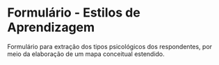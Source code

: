 # Formulário - Estilos de Aprendizagem

Formulário para extração dos tipos psicológicos dos respondentes, por meio da elaboração de um mapa conceitual estendido.

